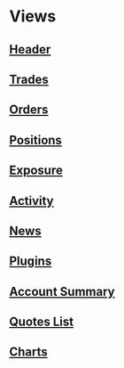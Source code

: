 # Views

## [Header](views/header.md)
## [Trades](views/trades.md)
## [Orders](views/orders.md)
## [Positions](views/positions.md)
## [Exposure](views/exposure.md)
## [Activity](views/activity.md)
## [News](views/news.md)
## [Plugins](views/plugins.md)
## [Account Summary](views/account.md)
## [Quotes List](views/quotes.md)
## [Charts](views/charts.md)
